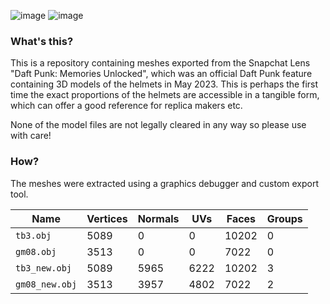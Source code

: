 ![image](https://github.com/cyberfrank/dafthelmets/assets/3429723/3ec5ee80-df87-4379-8e37-8c0101c83efe)
![image](https://github.com/cyberfrank/dafthelmets/assets/3429723/89f67c26-0b94-4aaa-9245-e19c375528e0)


### What's this?

This is a repository containing meshes exported from the Snapchat Lens "Daft Punk: Memories Unlocked", which was an official Daft Punk feature containing 3D models of the helmets in May 2023. This is perhaps the first time the exact proportions of the helmets are accessible in a tangible form, which can offer a good reference for replica makers etc.

None of the model files are not legally cleared in any way so please use with care!

### How?
The meshes were extracted using a graphics debugger and custom export tool. 

| Name | Vertices | Normals | UVs | Faces | Groups |
| --- | --- | --- | --- | --- | --- |
| `tb3.obj` | 5089 | 0 | 0 | 10202 | 0 |
| `gm08.obj` | 3513 | 0 | 0 | 7022 | 0 | 
| `tb3_new.obj` | 5089 | 5965 | 6222 | 10202 | 3 |
| `gm08_new.obj` | 3513 | 3957 | 4802 | 7022 | 2 |
